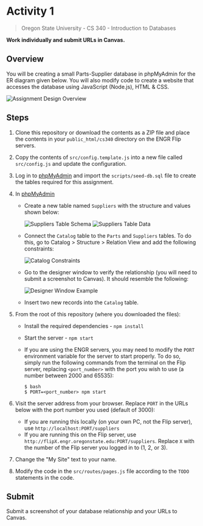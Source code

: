 # Activity 1
> Oregon State University - CS 340 - Introduction to Databases

**Work individually and submit URLs in Canvas.**

## Overview
You will be creating a small Parts-Supplier database in phpMyAdmin for the ER diagram given below.  You will also modify code to create a website that accesses the database using JavaScript (Node.js), HTML & CSS.

![Assignment Design Overview](https://user-images.githubusercontent.com/39965401/65824301-78314500-e21b-11e9-9a7e-342b32325f6d.png)

## Steps
1. Clone this repository or download the contents as a ZIP file and place the contents in your `public_html/cs340` directory on the ENGR Flip servers.
1. Copy the contents of `src/config.template.js` into a new file called `src/config.js` and update the configuration.
1. Log in to [phpMyAdmin] and import the `scripts/seed-db.sql` file to create the tables required for this assignment.
1. In [phpMyAdmin]
   - Create a new table named `Suppliers` with the structure and values shown below:

     ![Suppliers Table Schema](https://user-images.githubusercontent.com/39965401/65824311-9c8d2180-e21b-11e9-88dd-b8b8e9d6071e.png)
     ![Suppliers Table Data](https://user-images.githubusercontent.com/39965401/65824313-b890c300-e21b-11e9-9140-b3d492cec587.png)

   - Connect the `Catalog` table to the `Parts` and `Suppliers` tables. To do this, go to Catalog > Structure > Relation View and add the following constraints:

     ![Catalog Constraints](https://user-images.githubusercontent.com/39965401/65824320-e970f800-e21b-11e9-97da-4bd53a66ee28.png)

   - Go to the designer window to verify the relationship (you will need to submit a screenshot to Canvas). It should resemble the following:

     ![Designer Window Example](https://user-images.githubusercontent.com/39965401/65824318-dbbb7280-e21b-11e9-88ad-62e7bd6d5b81.png)

   - Insert two new records into the `Catalog` table.

1. From the root of this repository (where you downloaded the files):
   - Install the required dependencies - `npm install`
   - Start the server - `npm start`
   - If you are using the ENGR servers, you may need to modify the `PORT` environment variable for the server to start properly. To do so, simply run   the following commands from the terminal on the Flip server, replacing `<port_number>` with the port you wish to use (a number between 2000 and   65535):
   
         $ bash
         $ PORT=<port_number> npm start

1. Visit the server address from your browser. Replace `PORT` in the URLs below with the port number you used (default of 3000):
   - If you are running this locally (on your own PC, not the Flip server), use `http://localhost:PORT/suppliers`
   - If you are running this on the Flip server, use `http://flipX.engr.oregonstate.edu:PORT/suppliers`. Replace `X` with the number of the Flip server you logged in to (1, 2, or 3).

1. Change the "My Site" text to your name.
1. Modify the code in the `src/routes/pages.js` file according to the `TODO` statements in the code.

## Submit
Submit a screenshot of your database relationship and your URLs to Canvas.

[phpMyAdmin]: https://tools.engr.oregonstate.edu/phpMyAdmin/index.php
